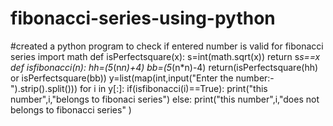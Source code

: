 # fibonacci-series-using-python
#created a python program to check if entered number is valid for fibonacci series
import math
def isPerfectsquare(x):
    s=int(math.sqrt(x))
    return s*s==x
def isfibonacci(n):
    hh=(5*(n*n)+4)
    bb=(5*(n*n)-4)
    return(isPerfectsquare(hh) or isPerfectsquare(bb))
y=list(map(int,input("Enter the number:-").strip().split()))
for i in y[:]:
    if(isfibonacci(i)==True):
        print("this number",i,"belongs to fibonaci series")
    else:
        print("this number",i,"does not belongs to fibonacci series" )
